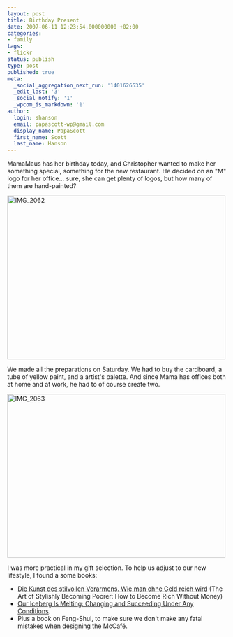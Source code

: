 ```yaml
---
layout: post
title: Birthday Present
date: 2007-06-11 12:23:54.000000000 +02:00
categories:
- family
tags:
- flickr
status: publish
type: post
published: true
meta:
  _social_aggregation_next_run: '1401626535'
  _edit_last: '3'
  _social_notify: '1'
  _wpcom_is_markdown: '1'
author:
  login: shanson
  email: papascott-wp@gmail.com
  display_name: PapaScott
  first_name: Scott
  last_name: Hanson
---
```

<p>MamaMaus has her birthday today, and Christopher wanted to make her something special, something for the new restaurant. He decided on an "M" logo for her office... sure, she can get plenty of logos, but how many of them are hand-painted?</p>
<p><a href="http://www.flickr.com/photos/papascott/540319606/" title="Photo Sharing"><img src="https://farm2.static.flickr.com/1080/540319606_015a045316.jpg" width="500" height="375" alt="IMG_2062" /></a></p>
<p>We made all the preparations on Saturday. We had to buy the cardboard, a tube of yellow paint, and a artist's palette. And since Mama has offices both at home and at work, he had to of course create two.</p>
<p><a href="http://www.flickr.com/photos/papascott/540319732/" title="Photo Sharing"><img src="https://farm2.static.flickr.com/1400/540319732_673b10e89d.jpg" width="500" height="375" alt="IMG_2063" /></a></p>
<p>I was more practical in my gift selection. To help us adjust to our new lifestyle, I found a some books:</p>
<ul>
<li><a href="http://www.amazon.de/Kunst-stilvollen-Verarmens-ohne-reich/dp/3499616688/ref=pd_bbs_sr_1/302-5032874-9994428?ie=UTF8&amp;s=books&amp;qid=1181556096&amp;sr=8-1" title="Die Kunst des stilvollen Verarmens. Wie man ohne Geld reich wird">Die Kunst des stilvollen Verarmens. Wie man ohne Geld reich wird</a> (The Art of Stylishly Becoming Poorer: How to Become Rich Without Money) </li>
<li><a href="http://www.amazon.com/Our-Iceberg-Melting-Succeeding-Conditions/dp/031236198X/ref=pd_bbs_sr_2/105-2606337-0531609?ie=UTF8&amp;s=books&amp;qid=1181556897&amp;sr=8-2" title="Our Iceberg Is Melting: Changing and Succeeding Under Any Conditions">Our Iceberg Is Melting: Changing and Succeeding Under Any Conditions</a>. </li>
<li>Plus a book on Feng-Shui, to make sure we don't make any fatal mistakes when designing the McCafé.</li>
</ul>
